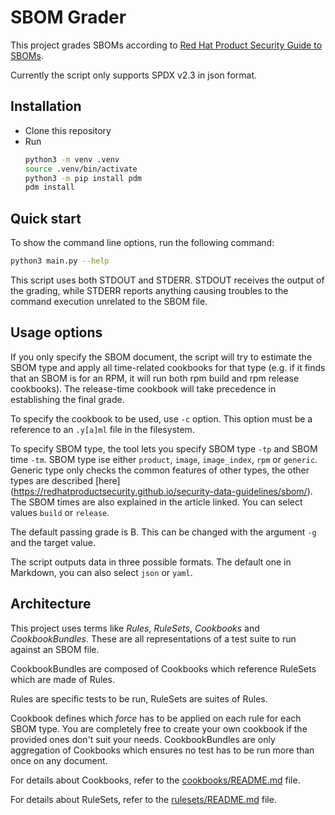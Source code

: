 # SBOM Grader

This project grades SBOMs according to [Red Hat Product Security Guide to SBOMs](
https://redhatproductsecurity.github.io/security-data-guidelines/sbom/
).

Currently the script only supports SPDX v2.3 in json format.

## Installation

- Clone this repository
- Run 
  ```bash 
  python3 -m venv .venv
  source .venv/bin/activate
  python3 -m pip install pdm
  pdm install
  ``` 
  
## Quick start

To show the command line options, run the following command:

```bash
python3 main.py --help
```

This script uses both STDOUT and STDERR. STDOUT receives the output of the grading, while STDERR reports 
anything causing troubles to the command execution unrelated to the SBOM file.

## Usage options

If you only specify the SBOM document, the script will try to estimate the SBOM type and apply all time-related
cookbooks for that type (e.g. if it finds that an SBOM is for an RPM, it will run both rpm build and rpm release cookbooks).
The release-time cookbook will take precedence in establishing the final grade.

To specify the cookbook to be used, use `-c` option. This option must be a reference
to an `.y[a]ml` file in the filesystem.

To specify SBOM type, the tool lets you specify SBOM type `-tp` and SBOM time `-tm`.
SBOM type ise either `product`, `image`, `image_index`, `rpm` or `generic`. Generic type
only checks the common features of other types, the other types are described [here]
(https://redhatproductsecurity.github.io/security-data-guidelines/sbom/). The SBOM times
are also explained in the article linked. You can select values `build` or `release`.

The default passing grade is B. This can be changed with the argument `-g` and the target value.

The script outputs data in three possible formats. The default one in Markdown,
you can also select `json` or `yaml`.


## Architecture

This project uses terms like *Rules*, *RuleSets*, *Cookbooks* and *CookbookBundles*. These are all representations
of a test suite to run against an SBOM file.

CookbookBundles are composed of Cookbooks which reference RuleSets which are made of Rules.

Rules are specific tests to be run, RuleSets are suites of Rules.

Cookbook defines which *force* has to be applied on each rule for each SBOM type. You are completely
free to create your own cookbook if the provided ones don't suit your needs. CookbookBundles
are only aggregation of Cookbooks which ensures no test has to be run more than once on any document.

For details about Cookbooks, refer to the [cookbooks/README.md](cookbooks/README.md) file.

For details about RuleSets, refer to the [rulesets/README.md](rulesets/README.md) file.
